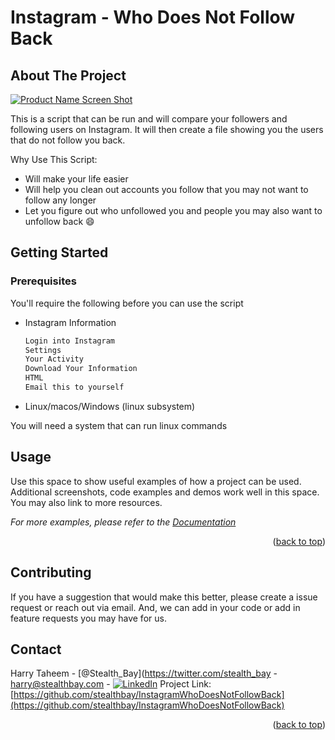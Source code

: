 # Instagram - Who Does Not Follow Back

<!-- ABOUT THE PROJECT -->
## About The Project

[![Product Name Screen Shot][product-screenshot]](https://example.com)

This is a script that can be run and will compare your followers and following users on Instagram.
It will then create a file showing you the users that do not follow you back.

Why Use This Script:
* Will make your life easier
* Will help you clean out accounts you follow that you may not want to follow any longer
* Let you figure out who unfollowed you and people you may also want to unfollow back :smile:


<!-- GETTING STARTED -->
## Getting Started

### Prerequisites

You'll require the following before you can use the script
* Instagram Information
  ```sh
  Login into Instagram
  Settings
  Your Activity
  Download Your Information
  HTML 
  Email this to yourself

  ```

* Linux/macos/Windows (linux subsystem)

 You will need a system that can run linux commands


<!-- USAGE EXAMPLES -->
## Usage

Use this space to show useful examples of how a project can be used. Additional screenshots, code examples and demos work well in this space. You may also link to more resources.

_For more examples, please refer to the [Documentation](https://example.com)_

<p align="right">(<a href="#readme-top">back to top</a>)</p>


<!-- CONTRIBUTING -->
## Contributing

If you have a suggestion that would make this better, please create a issue request or reach out via email. And, we can add in your code or add in feature requests you may have for us.

<!-- CONTACT -->
## Contact

Harry Taheem - [@Stealth_Bay](https://twitter.com/stealth_bay - harry@stealthbay.com - [![LinkedIn][linkedin-shield]][linkedin-url]
Project Link: [https://github.com/stealthbay/InstagramWhoDoesNotFollowBack](https://github.com/stealthbay/InstagramWhoDoesNotFollowBack)

<p align="right">(<a href="#readme-top">back to top</a>)</p>



<!-- MARKDOWN LINKS & IMAGES -->
<!-- https://www.markdownguide.org/basic-syntax/#reference-style-links -->
[linkedin-shield]: https://img.shields.io/badge/-LinkedIn-black.svg?style=for-the-badge&logo=linkedin&colorB=555
[linkedin-url]: https://linkedin.com/in/taheem
[product-screenshot]: images/screenshot.png